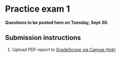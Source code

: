# Practice exam 1

**Questions to be posted here on Tuesday, Sept 30.**

## Submission instructions
1. Upload PDF report to [GradeScope via Canvas (link)](https://canvas.its.virginia.edu/courses/153564/assignments/771894)
